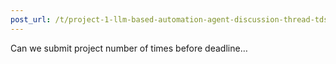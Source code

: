 ```yaml
---
post_url: /t/project-1-llm-based-automation-agent-discussion-thread-tds-jan-2025/164277/245
---
```

Can we submit project number of times before deadline…